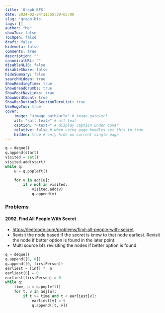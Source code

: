 ```yaml
---
title: 'Graph BFS'
date: 2024-02-24T11:55:30-05:00
slug: 'graph-bfs'
tags: []
author: "Me"
showToc: false
TocOpen: false
draft: false
hidemeta: false
comments: true
description: ""
canonicalURL: ""
disableHLJS: false
disableShare: false
hideSummary: false
searchHidden: true
ShowReadingTime: true
ShowBreadCrumbs: true
ShowPostNavLinks: true
ShowWordCount: true
ShowRssButtonInSectionTermList: true
UseHugoToc: true
cover:
    image: "<image path/url>" # image path/url
    alt: "<alt text>" # alt text
    caption: "<text>" # display caption under cover
    relative: false # when using page bundles set this to true
    hidden: true # only hide on current single page
---
```

```python
q = deque()
q.append(start)
visited = set()
visited.add(start)
while q:
    u = q.popleft()

    for v in adj[u]:
        if v not in visited:
            visited.add(v)
            q.append(v)
```

### Problems

#### 2092. Find All People With Secret
- https://leetcode.com/problems/find-all-people-with-secret
- Revisit the node based if the secret is know to that node earliest. Revisit the node if better option is found in the later point.
- Multi source bfs revisiting the nodes if better option is found.

```python {linenos=inline,hl_lines=[10]}
q = deque()
q.append([0, 0])
q.append([0, firstPerson])
earliest = [inf] *  n
earliest[0] = 0
earliest[firstPerson] = 0
while q:
    time, u = q.popleft()
    for t, v in adj[u]:
        if t >= time and t < earliest[v]:
            earliest[v] = t
            q.append([t, v])
```